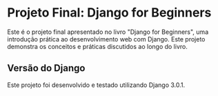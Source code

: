 # Projeto Final: Django for Beginners

Este é o projeto final apresentado no livro "Django for Beginners", uma introdução prática ao desenvolvimento web com Django. Este projeto demonstra os conceitos e práticas discutidos ao longo do livro.

## Versão do Django

Este projeto foi desenvolvido e testado utilizando Django 3.0.1.
